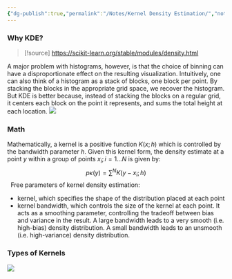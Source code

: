 ```yaml
---
{"dg-publish":true,"permalink":"/Notes/Kernel Density Estimation/","noteIcon":""}
---
```


### Why KDE?

> [!source]
>  https://scikit-learn.org/stable/modules/density.html

A major problem with histograms, however, is that the choice of binning can have a disproportionate effect on the resulting visualization.
Intuitively, one can also think of a histogram as a stack of blocks, one block per point. By stacking the blocks in the appropriate grid space, we recover the histogram. 
But KDE is better because, instead of stacking the blocks on a regular grid, it centers each block on the point it represents, and sums the total height at each location.
![](/img/user/assets/images/kernel-density-1.png)
### Math
Mathematically, a kernel is a positive function $K(x;h)$ which is controlled by the bandwidth parameter $h$. Given this kernel form, the density estimate at a point $y$ within a group of points $x_i; i=1 ...N$ is given by:
$$p \kappa(y) = \sum^N K(y-x_i; h)$$
 
Free parameters of kernel density estimation:
- kernel, which specifies the shape of the distribution placed at each point
- kernel bandwidth, which controls the size of the kernel at each point. It acts as a smoothing parameter, controlling the tradeoff between bias and variance in the result. A large bandwidth leads to a very smooth (i.e. high-bias) density distribution. A small bandwidth leads to an unsmooth (i.e. high-variance) density distribution.

### Types of Kernels
![](/img/user/assets/images/kernel-density-2.png)